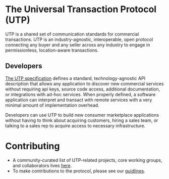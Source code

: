 # The Universal Transaction Protocol (UTP)
UTP is a shared set of communication standards for commercial transactions. UTP is an industry-agnostic, interoperable, open protocol connecting any buyer and any seller across any industry to engage in permissionless, location-aware transactions. 

## Developers
[The UTP specification](./docs/SPECIFICATION.md) defines a standard, technology-agnostic API description that allows any application to discover new commercial services without requiring api keys, source code access, additional documentation, or integrations with ad-hoc services. When properly defined, a software application can interpret and transact with remote services with a very minimal amount of implementation overhead.

Developers can use UTP to build new consumer marketplace applications without having to think about acquiring customers, hiring a sales team, or talking to a sales rep to acquire access to necessary infrastructure.

# Contributing
- A community-curated list of UTP-related projects, core working groups, and collaborators lives [here](./docs/CONTRIBUTORS.md).
- To make contributions to the protocol, please see our [guidlines](./docs/GUIDLINES.md).